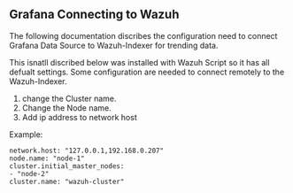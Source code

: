 ## Grafana Connecting to Wazuh

The following documentation discribes the configuration need to  connect Grafana Data Source to Wazuh-Indexer for trending data.

This isnatll discribed below was installed with  Wazuh Script so it has all defualt settings. Some configuration are needed to connect remotely to the Wazuh-Indexer.

1. change the Cluster name.
2. Change the Node name.
3. Add ip address to network host

Example:
```
network.host: "127.0.0.1,192.168.0.207"
node.name: "node-1"
cluster.initial_master_nodes:
- "node-2"
cluster.name: "wazuh-cluster"
```
